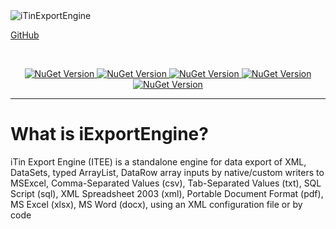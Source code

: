 <img alt="iTinExportEngine" src="https://cdn.rawgit.com/iAJTin/iExportEngine/master/nuget/iTin.Export.png" />

[GitHub](https://github.com/iAJTin/iExportEngine)

<p align="center">
  <img alt="" src="https://img.shields.io/badge/iTin-iExportEngine-green.svg?style=flat" />
  <img alt="" src="https://img.shields.io/badge/iExportEngine-green.svg?style=flat" />
</p>

<p align="center">
  <a href="https://www.nuget.org/packages/iTin.Export.Core/">
    <img alt="NuGet Version" src="https://img.shields.io/nuget/v/iTin.Export.Core.svg" /> 
  </a>
  <a href="https://www.nuget.org/packages/iTin.Export.Writers.OpenXml.Xlsx/">
    <img alt="NuGet Version" src="https://img.shields.io/nuget/v/iTin.Export.Writers.OpenXml.Xlsx.svg" /> 
  </a>
  <a href="https://www.nuget.org/packages/iTin.Export.Writers.OpenXml.DocX/">
    <img alt="NuGet Version" src="https://img.shields.io/nuget/v/iTin.Export.Writers.OpenXml.DocX.svg" /> 
  </a>
  <a href="https://www.nuget.org/packages/iTin.Export.Writers.Adobe/">
    <img alt="NuGet Version" src="https://img.shields.io/nuget/v/iTin.Export.Writers.Adobe.svg" /> 
  </a>
  <a href="https://www.nuget.org/packages/iTin.Export.Core/">
    <img alt="NuGet Version" src="https://img.shields.io/github/license/mashape/apistatus.svg" />
  </a>
</p>

***

# What is iExportEngine?

iTin Export Engine (ITEE) is a standalone engine for data export of XML, DataSets, typed ArrayList, DataRow array inputs by native/custom writers to MSExcel, Comma-Separated Values (csv), Tab-Separated Values (txt), SQL Script (sql), XML Spreadsheet 2003 (xml), Portable Document Format (pdf), MS Excel (xlsx), MS Word (docx), using an XML configuration file or by code
